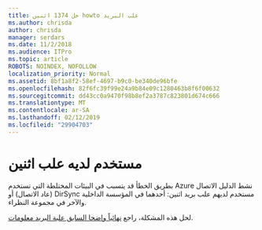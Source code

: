 ```yaml
---
title: حل 1374 اثنين howto علب البريد
ms.author: chrisda
author: chrisda
manager: serdars
ms.date: 11/2/2018
ms.audience: ITPro
ms.topic: article
ROBOTS: NOINDEX, NOFOLLOW
localization_priority: Normal
ms.assetid: 8bf1a8f2-58ef-4697-b9c0-be340de96bfe
ms.openlocfilehash: 82f6fc39f99e24a9b84e09c1280463b8f6f00632
ms.sourcegitcommit: dd43cc0a9470f98b8ef2a3787c823801d674c666
ms.translationtype: MT
ms.contentlocale: ar-SA
ms.lasthandoff: 02/12/2019
ms.locfileid: "29904703"
---
```

# <a name="a-user-has-two-mailboxes"></a>مستخدم لديه علب اثنين

بطريق الخطأ قد يتسبب في البيئات المختلطة التي تستخدم Azure نشط الدليل الاتصال (عاد الاتصال) أو DirSync مستخدم لديهم علب بريد اثنين: أحدهما في المؤسسة الداخلية والآخر في مجموعة النظراء.
  
لحل هذه المشكلة، راجع [نهائياً واضحا السابق علبة البريد معلومات](https://blogs.technet.microsoft.com/exchange/2018/01/17/permanently-clear-previous-mailbox-info/).
  

